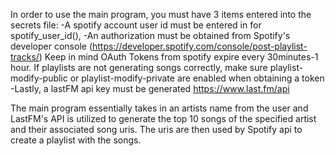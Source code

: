 In order to use the main program, you must have 3 items entered into the secrets file:
-A spotify account user id must be entered in for spotify_user_id(),
-An authorization must be obtained from Spotify's developer console (https://developer.spotify.com/console/post-playlist-tracks/) Keep in mind OAuth Tokens from spotify expire every 30minutes-1 hour. If playlists are not generating songs correctly, make sure playlist-modify-public or playlist-modify-private are enabled when obtaining a token
-Lastly, a lastFM api key must be generated https://www.last.fm/api

The main program essentially takes in an artists name from the user and LastFM's API is utilized to generate the top 10 songs of the specified artist and their associated song uris. The uris are then used by Spotify api to create a playlist with the songs.
